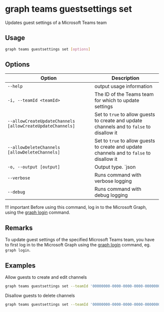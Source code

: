 # graph teams guestsettings set

Updates guest settings of a Microsoft Teams team

## Usage

```sh
graph teams guestsettings set [options]
```

## Options

Option|Description
------|-----------
`--help`|output usage information
`-i, --teamId <teamId>`|The ID of the Teams team for which to update settings
`--allowCreateUpdateChannels [allowCreateUpdateChannels]`|Set to `true` to allow guests to create and update channels and to `false` to disallow it
`--allowDeleteChannels [allowDeleteChannels]`|Set to `true` to allow guests to create and update channels and to `false` to disallow it
`-o, --output [output]`|Output type. `json|text`. Default `text`
`--verbose`|Runs command with verbose logging
`--debug`|Runs command with debug logging

!!! important
    Before using this command, log in to the Microsoft Graph, using the [graph login](../login.md) command.

## Remarks

To update guest settings of the specified Microsoft Teams team, you have to first log in to the Microsoft Graph using the [graph login](../login.md) command, eg. `graph login`.

## Examples

Allow guests to create and edit channels

```sh
graph teams guestsettings set --teamId '00000000-0000-0000-0000-000000000000' --allowCreateUpdateChannels true
```

Disallow guests to delete channels

```sh
graph teams guestsettings set --teamId '00000000-0000-0000-0000-000000000000' --allowDeleteChannels false
```